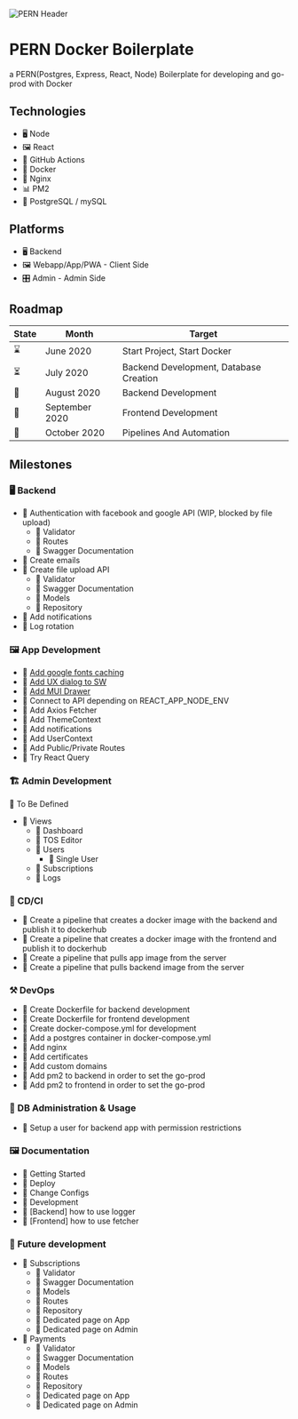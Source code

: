 ![PERN Header](https://github.com/Mickahel/Mickahel/blob/master/media/PERN%20Header.png)
# PERN Docker Boilerplate
a PERN(Postgres, Express, React, Node) Boilerplate for developing and go-prod with Docker

## Technologies
* 🖥️ Node
* 🖼️ React
* 🔄 GitHub Actions
* 🐋 Docker
* 🤹 Nginx 
* 📊 PM2
* 🐘 PostgreSQL / mySQL

## Platforms
* 🖥️ Backend
* 🖼️ Webapp/App/PWA - Client Side
* 🎛️ Admin - Admin Side


## Roadmap

| State | Month              | Target                                       |
|-------|--------------------|----------------------------------------------|
| ⌛     | June 2020         | Start Project, Start Docker                  |
| ⏳     | July 2020         | Backend Development, Database Creation       |
| 🔮    | August 2020        | Backend Development                         |
| 🔮    | September 2020     | Frontend Development                        |
| 🔮    | October 2020        | Pipelines And Automation                   |

## Milestones
### 🖥️ Backend
* 📝 Authentication with facebook and google API (WIP, blocked by file upload)
    * 📝 Validator
    * 📝 Routes
    * 📝 Swagger Documentation
* 📝 Create emails
* 📝 Create file upload API
    * 📝 Validator
    * 📝 Swagger Documentation
    * 📝 Models 
    * 📝 Repository
* 📝 Add notifications
* 📝 Log rotation

### 🖼️ App Development
* 📝 [Add google fonts caching](https://developers.google.com/web/tools/workbox/guides/common-recipes#google_fonts)
* 📝 [Add UX dialog to SW](https://developers.google.com/web/tools/workbox/guides/advanced-recipes)
* 📝 [Add MUI Drawer](https://material-ui.com/components/drawers/#mini-variant-drawer)
* 📝 Connect to API depending on REACT_APP_NODE_ENV
* 📝 Add Axios Fetcher
* 📝 Add ThemeContext
* 📝 Add notifications
* 📝 Add UserContext
* 📝 Add Public/Private Routes
* 📝 Try React Query

### 🏗️ Admin Development
🚧 To Be Defined
* 👀 Views
    * 📝 Dashboard
    * 📝 TOS Editor
    * 📝 Users
        * 📝 Single User
    * 📝 Subscriptions
    * 📝 Logs

### 🔄 CD/CI
* 📝 Create a pipeline that creates a docker image with the  backend and publish it to dockerhub
* 📝 Create a pipeline that creates a docker image with the  frontend and publish it to dockerhub
* 📝 Create a pipeline that pulls app image from the server
* 📝 Create a pipeline that pulls backend image from the server

### ⚒️ DevOps
* 📝 Create Dockerfile for backend development 
* 📝 Create Dockerfile for frontend development
* 📝 Create docker-compose.yml for development 
* 📝 Add a postgres container in docker-compose.yml
* 📝 Add nginx
* 📝 Add certificates
* 📝 Add custom domains
* 📝 Add pm2 to backend in order to set the go-prod
* 📝 Add pm2 to frontend in order to set the go-prod

### 🐘 DB Administration & Usage
* 📝 Setup a user for backend app with permission restrictions

### 🖼️ Documentation
* 📝 Getting Started
* 📝 Deploy
* 📝 Change Configs
* 📝 Development
* 📝 [Backend] how to use logger
* 📝 [Frontend] how to use fetcher


### 🔮 Future development
* 📝 Subscriptions
    * 📝 Validator
    * 📝 Swagger Documentation
    * 📝 Models 
    * 📝 Routes 
    * 📝 Repository
    * 📝 Dedicated page on App
    * 📝 Dedicated page on Admin
* 📝 Payments
    * 📝 Validator
    * 📝 Swagger Documentation
    * 📝 Models 
    * 📝 Routes 
    * 📝 Repository
    * 📝 Dedicated page on App
    * 📝 Dedicated page on Admin
